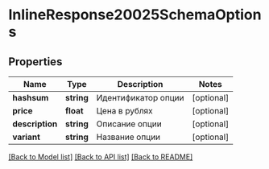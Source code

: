 # InlineResponse20025SchemaOptions

## Properties
Name | Type | Description | Notes
------------ | ------------- | ------------- | -------------
**hashsum** | **string** | Идентификатор опции | [optional] 
**price** | **float** | Цена в рублях | [optional] 
**description** | **string** | Описание опции | [optional] 
**variant** | **string** | Название опции | [optional] 

[[Back to Model list]](../../README.md#documentation-for-models) [[Back to API list]](../../README.md#documentation-for-api-endpoints) [[Back to README]](../../README.md)

